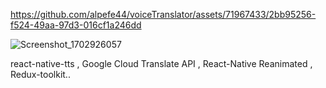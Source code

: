 https://github.com/alpefe44/voiceTranslator/assets/71967433/2bb95256-f524-49aa-97d3-016cf1a246dd

![Screenshot_1702926057](https://github.com/alpefe44/voiceTranslator/assets/71967433/23c6cb72-1fe1-425e-bab1-4f844ec2b9e8)




react-native-tts , Google Cloud Translate API , React-Native Reanimated , Redux-toolkit..
